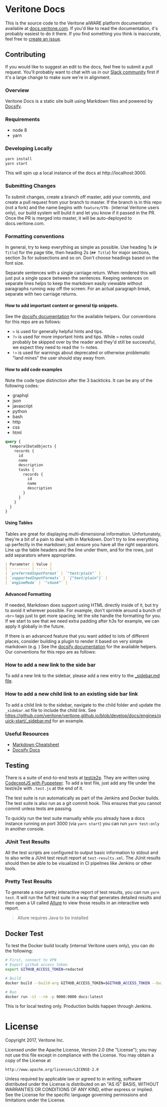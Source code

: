 # Veritone Docs

This is the source code to the Veritone aiWARE platform documentation available at [docs.veritone.com](https://docs.veritone.com).
If you'd like to read the documentation, it's probably easiest to do it there.
If you find something you think is inaccurate, feel free to [create an issue](https://github.com/veritone/docs/issues/new).

## Contributing

If you would like to suggest an edit to the docs, feel free to submit a pull request.
You'll probably want to chat with us in our [Slack community][veri-slack] first if it's a large change
to make sure we're in alignment.

### Overview

Veritone Docs is a static site built using Markdown files and powered by [Docsify][docsify].

### Requirements

- node 8
- yarn

### Developing Locally

```bash
yarn install
yarn start
```

This will spin up a local instance of the docs at http://localhost:3000.

### Submitting Changes

To submit changes, create a branch off master, add your commits, and create a pull request from your branch to master.
If the branch is in this repo (not a fork) and the name begins with `feature/VTN-` (internal Veritone users only),
our build system will build it and let you know if it passed in the PR.
Once the PR is merged into master, it will be auto-deployed to docs.veritone.com.

### Formatting conventions

In general, try to keep everything as simple as possible.
Use heading 1s (`# Title`) for the page title, then heading 2s (`## Title`) for major sections, section 3s for subsections and so on.
Don't choose headings based on the font size.

Separate sentences with a single carriage return.
When rendered this will just put a single space between the sentences.
Keeping sentences on separate lines helps to keep the markdown easily viewable without paragraphs running way off the screen.
For an actual paragraph break, separate with two carriage returns.

#### How to add important content or general tip snippets.

See the [docsify documentation](https://docsify.js.org/#/helpers) for the available helpers.
Our conventions for this repo are as follows:

- `>` is used for generally helpful hints and tips.
- `?>` is used for more important hints and tips.
While `>` notes could probably be skipped over by the reader and they'd still be successful, we expect they need to read the `?>` notes.
- `!>` is used for warnings about deprecated or otherwise problematic "land mines" the user should stay away from.

#### How to add code examples

Note the code type distinction after the 3 backticks.  It can be any of the following codes:

- graphql
- json
- javascript
- python
- bash
- http
- css
- html

```graphql
query {
  temporalDataObjects {
    records {
      id
      name
      description
      tasks {
        records {
          id
          name
          description
        }
      }
    }
  }
}
```

#### Using Tables

Tables are great for displaying multi-dimensional information.
Unfortunately, they're a bit of a pain to deal with in Markdown.
Don't try to line everything up perfectly in the markdown; just ensure you have all the right separators.
Line up the table headers and the line under them, and for the rows, just add separators where appropriate.

```markdown
| Parameter | Value |
| --------- | ----- |
| `preferredInputFormat` | `"text/plain"` |
| `supportedInputFormats` | `["text/plain"]` |
| `engineMode` | `"chunk"` |
```

#### Advanced Formatting

If needed, Markdown does support using HTML directly inside of it, but try to avoid it wherever possible.
For example, don't sprinkle around a bunch of `<br>` tags just to get more spacing; let the site handle the formatting for you.
If we start to see that we need extra padding after h3s for example, we can apply it globally in the future.

If there is an advanced feature that you want added to lots of different places, consider building a plugin to render it based on very simple markdown (e.g. )
See the [docsify documentation](https://docsify.js.org/#/helpers) for the available helpers.
Our conventions for this repo are as follows:

### How to add a new link to the side bar

To add a new link to the sidebar, please add a new entry to the [_sidebar.md file](docs/_sidebar.md).

### How to add a new child link to an existing side bar link

To add a child link to the sidebar, navigate to the child folder and update the `_sidebar.md` file to include the child link.
See https://github.com/veritone/veritone.github.io/blob/develop/docs/engines/quick-start/_sidebar.md for an example.

### Useful Resources

- [Markdown Cheatsheet][markdown-cheat]
- [Docsify Docs][docsify]

## Testing

There is a suite of end-to-end tests at [test/e2e](test/e2e).
They are written using [CodeceptJS with Puppeteer](https://codecept.io/puppeteer).
To add a test file, just add any file under the test/e2e with `.test.js` at the end of it.

The test suite is run automatically as part of the Jenkins and Docker builds.
The test suite is also run as a git commit hook.
This ensures that you cannot commit unless tests are passing.

To quickly run the test suite manually while you already have a docs instance running on port 3000 (via `yarn start`)
you can run `yarn test:only` in another console.

### JUnit Test Results

All the test scripts are configured to output basic information to stdout and to also write a JUnit test result report at `test-results.xml`.
The JUnit results should then be able to be visualized in CI pipelines like Jenkins or other tools.

### Pretty Test Results

To generate a nice pretty interactive report of test results, you can run `yarn test`.
It will run the full test suite in a way that generates detailed results and then open a UI called [Allure](http://allure.qatools.ru/) to view those results in an interactive web report.

> Allure requires Java to be installed

## Docker Test

To test the Docker build locally (internal Veritone users only), you can do the following:

```bash
# First, connect to VPN
# Export github access token
export GITHUB_ACCESS_TOKEN=redacted

# Build
docker build --build-arg GITHUB_ACCESS_TOKEN=$GITHUB_ACCESS_TOKEN --build-arg ENVIRONMENT=dev -t docs .

# Run
docker run -it --rm -p 9000:9000 docs:latest
```

This is for local testing only.  Production builds happen through Jenkins.

# License

Copyright 2017, Veritone Inc.

Licensed under the Apache License, Version 2.0 (the "License");
you may not use this file except in compliance with the License.
You may obtain a copy of the License at

    http://www.apache.org/licenses/LICENSE-2.0

Unless required by applicable law or agreed to in writing, software
distributed under the License is distributed on an "AS IS" BASIS,
WITHOUT WARRANTIES OR CONDITIONS OF ANY KIND, either express or implied.
See the License for the specific language governing permissions and
limitations under the License.

[docsify]: https://docsify.js.org/#/?id=docsify
[markdown-cheat]: https://github.com/adam-p/markdown-here/wiki/Markdown-Cheatsheet
[veri-slack]: https://chat.veritone.com
